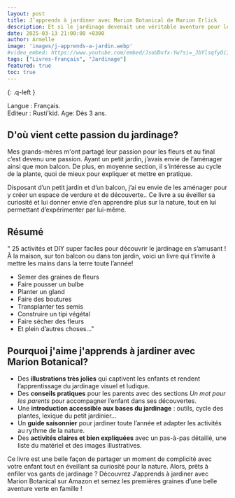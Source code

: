 ```yaml
---
layout: post
title: J’apprends à jardiner avec Marion Botanical de Marion Erlick 
description: Et si le jardinage devenait une véritable aventure pour les petits et les grands ? Grâce à ce livre, j’ai trouvé l’inspiration pour transformer mon espace vert et initier mon fils de 4 ans à la magie des plantes. Entre curiosité et émerveillement, nous avons découvert ensemble combien jardiner pouvait être une activité ludique et sensorielle.
date: 2025-03-13 21:00:00 +0300
author: Armelle
image: 'images/j-apprends-a-jardin.webp'
#video_embed: https://www.youtube.com/embed/JsoUDxfx-Yw?si=_JbYlsqfyOiI6zFO
tags: ["Livres-français", "Jardinage"]
featured: true
toc: true
---
```


{: .q-left }

Langue : Français.   
Editeur : Rusti'kid.
Age: Dès 3 ans.

## D'où vient cette passion du jardinage?

Mes grands-mères m'ont partagé leur passion pour les fleurs et au final c’est devenu une passion. Ayant un petit jardin, j’avais envie de l’aménager ainsi que mon balcon. De plus, en moyenne section, il s'intéresse au cycle de la plante, quoi de mieux pour expliquer et mettre en pratique.

Disposant d’un petit jardin et d’un balcon, j’ai eu envie de les aménager pour y créer un espace de verdure et de découverte.. Ce livre a su éveiller sa curiosité et lui donner envie d’en apprendre plus sur la nature, tout en lui permettant d’expérimenter par lui-même.

## Résumé

" 25 activités et DIY super faciles pour découvrir le jardinage en s’amusant !
À la maison, sur ton balcon ou dans ton jardin, voici un livre qui t’invite à mettre les mains dans la terre toute l’année!
- Semer des graines de fleurs
- Faire pousser un bulbe
- Planter un gland
- Faire des boutures
- Transplanter tes semis
- Construire un tipi végétal
- Faire sécher des fleurs
- Et plein d’autres choses…"

## Pourquoi j'aime j'apprends à jardiner avec Marion Botanical?

- Des **illustrations très jolies** qui captivent les enfants et rendent l’apprentissage du jardinage visuel et ludique.
- Des **conseils pratiques** pour les parents avec des sections _Un mot pour les parents_ pour accompagner l’enfant dans ses découvertes.
- Une **introduction accessible aux bases du jardinage** : outils, cycle des plantes, lexique du petit jardinier…
- Un **guide saisonnier** pour jardiner toute l’année et adapter les activités au rythme de la nature. 
- Des **activités claires et bien expliquées** avec un pas-à-pas détaillé, une liste du matériel et des images illustratives.

Ce livre est une belle façon de partager un moment de complicité avec votre enfant tout en éveillant sa curiosité pour la nature. Alors, prêts à enfiler vos gants de jardinage ? Découvrez J’apprends à jardiner avec Marion Botanical sur Amazon et semez les premières graines d’une belle aventure verte en famille !  
